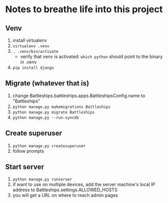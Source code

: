 # Notes to breathe life into this project

## Venv

1. install virtualenv
2. `virtualenv .venv`
3. `. .venv/bin/activate`
   - verify that venv is activated: `which python` should point to the binary in .venv
4. `pip install django`

## Migrate (whatever that is) 
1. change Battleships.battleships.apps.BattleshipsConfig.name to "Battleships"
2. `python manage.py makemigrations Battleships`   
3. `python manage.py migrate Battleships`
3. `python manage.py --run-syncdb`
   
## Create superuser
1. `python manage.py createsuperuser`
2. follow prompts

## Start server
1. `python manage.py runserver`
2. if want to use on multiple devices, add the server machine's local IP address to Battleships.settings.ALLOWED_HOSTS    
3. you will get a URL on where to reach admin pages
